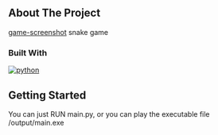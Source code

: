

## About The Project

[game-screenshot]
snake game 
### Built With
[![python][python-pi]][python-url]

## Getting Started

You can just RUN main.py, or you can play the executable file /output/main.exe

<!-- MARKDOWN LINKS & IMAGES -->
[game-screenshot]: images/snake_game.png
[python-pi]:https://img.shields.io/badge/Python-3776AB?style=for-the-badge&logo=python&logoColor=white
[python-url]:https://www.python.org/

